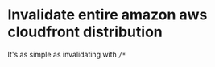 # Invalidate entire amazon aws cloudfront distribution #

It's as simple as invalidating with ```/*```